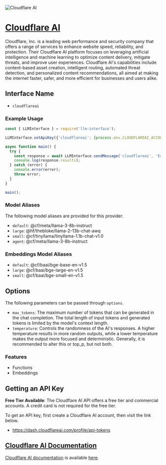 ![Cloudflare AI](https://cf-assets.www.cloudflare.com/slt3lc6tev37/2FNnxFZOBEha1W2MhF44EN/e9438de558c983ccce8129ddc20e1b8b/CF_MetaImage_1200x628.png)

# [Cloudflare AI](https://cloudflare.com)

Cloudflare, Inc. is a leading web performance and security company that offers a range of services to enhance website speed, reliability, and protection. Their Cloudflare AI platform focuses on leveraging artificial intelligence and machine learning to optimize content delivery, mitigate threats, and improve user experiences. Cloudflare AI's capabilities include content-based asset creation, intelligent routing, automated threat detection, and personalized content recommendations, all aimed at making the internet faster, safer, and more efficient for businesses and users alike.

## Interface Name

- `cloudflareai`

### Example Usage

```javascript
const { LLMInterface } = require('llm-interface');

LLMInterface.setApiKey({'cloudflareai': [process.env.CLOUDFLAREAI_ACCOUNT_ID]});

async function main() {
  try {
    const response = await LLMInterface.sendMessage('cloudflareai', 'Explain the importance of low latency LLMs.');
    console.log(response.results);
  } catch (error) {
    console.error(error);
    throw error;
  }
}

main();
```

### Model Aliases

The following model aliases are provided for this provider. 

- `default`: @cf/meta/llama-3-8b-instruct
- `large`: @hf/thebloke/llama-2-13b-chat-awq
- `small`: @cf/tinyllama/tinyllama-1.1b-chat-v1.0
- `agent`: @cf/meta/llama-3-8b-instruct

### Embeddings Model Aliases

- `default`: @cf/baai/bge-base-en-v1.5
- `large`: @cf/baai/bge-large-en-v1.5
- `small`: @cf/baai/bge-small-en-v1.5


## Options

The following parameters can be passed through `options`.

- `max_tokens`: The maximum number of tokens that can be generated in the chat completion. The total length of input tokens and generated tokens is limited by the model's context length.
- `temperature`: Controls the randomness of the AI's responses. A higher temperature results in more random outputs, while a lower temperature makes the output more focused and deterministic. Generally, it is recommended to alter this or top_p, but not both.


### Features

- Functions
- Embeddings


## Getting an API Key

**Free Tier Available**: The Cloudflare AI API offers a free tier and commercial accounts. A credit card is not required for the free tier.

To get an API key, first create a Cloudflare AI account, then visit the link below.

- https://dash.cloudflareai.com/profile/api-tokens


## [Cloudflare AI Documentation](https://developers.cloudflare.com/workers-ai/)

[Cloudflare AI documentation](https://developers.cloudflare.com/workers-ai/) is available [here](https://developers.cloudflare.com/workers-ai/).
